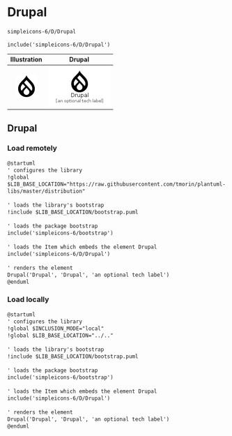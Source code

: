 # Drupal


```text
simpleicons-6/D/Drupal
```

```text
include('simpleicons-6/D/Drupal')
```



| Illustration | Drupal |
| :---: | :---: |
| ![illustration for Illustration](../../simpleicons-6/D/Drupal.png) | ![illustration for Drupal](../../simpleicons-6/D/Drupal.Local.png) |




## Drupal

### Load remotely
```plantuml
@startuml
' configures the library
!global $LIB_BASE_LOCATION="https://raw.githubusercontent.com/tmorin/plantuml-libs/master/distribution"

' loads the library's bootstrap
!include $LIB_BASE_LOCATION/bootstrap.puml

' loads the package bootstrap
include('simpleicons-6/bootstrap')

' loads the Item which embeds the element Drupal
include('simpleicons-6/D/Drupal')

' renders the element
Drupal('Drupal', 'Drupal', 'an optional tech label')
@enduml
```

### Load locally
```plantuml
@startuml
' configures the library
!global $INCLUSION_MODE="local"
!global $LIB_BASE_LOCATION="../.."

' loads the library's bootstrap
!include $LIB_BASE_LOCATION/bootstrap.puml

' loads the package bootstrap
include('simpleicons-6/bootstrap')

' loads the Item which embeds the element Drupal
include('simpleicons-6/D/Drupal')

' renders the element
Drupal('Drupal', 'Drupal', 'an optional tech label')
@enduml
```

